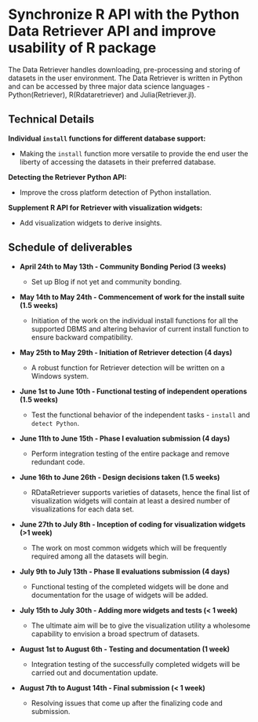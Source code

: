  Synchronize R API with the Python Data Retriever API and improve usability of R package
==============

The Data Retriever handles downloading, pre-processing and storing of datasets in the user environment. The Data Retriever is written in Python and can be accessed by three major data science languages - Python(Retriever), R(Rdataretriever) and Julia(Retriever.jl).

Technical Details
--------

**Individual `install` functions for different database support:**

* Making the `install` function more versatile to provide the end user the liberty of accessing the datasets in their preferred database.

**Detecting the Retriever Python API:**

* Improve the cross platform detection of Python installation.

**Supplement R API for Retriever with visualization widgets:**

* Add visualization widgets to derive insights.

Schedule of deliverables
------------

* **April 24th to May 13th - Community Bonding Period (3 weeks)**
  * Set up Blog if not yet and community bonding.
  
* **May 14th to May 24th - Commencement of work for the install suite (1.5 weeks)**
  * Initiation of the work on the individual install functions for all the supported DBMS and altering behavior of current install function to ensure backward compatibility.

* **May 25th to May 29th - Initiation of Retriever detection (4 days)**
  * A robust function for Retriever detection will be written on a Windows system.
  
* **June 1st to June 10th - Functional testing of independent operations (1.5 weeks)**
  * Test the functional behavior of the independent tasks - `install` and `detect Python`.

* **June 11th to June 15th - Phase I evaluation submission (4 days)**
  * Perform integration testing of the entire package and remove redundant code.

* **June 16th to June 26th - Design decisions taken (1.5 weeks)**
  * RDataRetriever supports varieties of datasets, hence the final list of visualization widgets will contain at least a desired number of visualizations for each data set.

* **June 27th to July 8th - Inception of coding for visualization widgets (>1 week)**
  * The work on most common widgets which will be frequently required among all the datasets will begin.

* **July 9th to July 13th - Phase II evaluations submission (4 days)**
  * Functional testing of the completed widgets will be done and documentation for the usage of widgets will be added.

* **July 15th to July 30th - Adding more widgets and tests (< 1 week)**
  * The ultimate aim will be to give the visualization utility a wholesome capability to envision a broad spectrum of datasets.

* **August 1st to August 6th - Testing and documentation (1 week)**
  * Integration testing of the successfully completed widgets will be carried out and documentation update.

* **August 7th to August 14th - Final submission (< 1 week)**
  * Resolving issues that come up after the finalizing code and submission.
